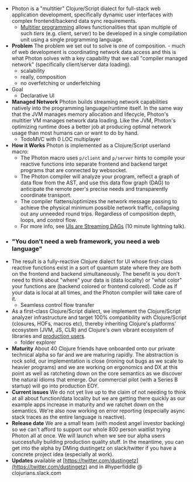 - Photon is a "multitier" Clojure/Script dialect for full-stack web application development, specifically dynamic user interfaces with complex frontend/backend data sync requirements.
	- [Multitier programming](https://en.wikipedia.org/wiki/Multitier_programming) allows functionalities that span multiple of such *tiers* (e.g. client, server) to be developed in a single compilation unit using a single programming language.
- **Problem** The problem we set out to solve is one of composition. - much of web development is coordinating network data access and this is what Photon solves with a key capability that we call "compiler managed network" (specifically client/server data loading).
	- scalability
	- really, composition
	- no overfetching or underfetching
- Goal
	- Declarative UI
- **Managed Network** Photon builds streaming network capabilities natively into the programming language/runtime itself. In the same way that the JVM manages memory allocation and lifecycle, Photon's multitier VM manages network data loading. Like the JVM, Photon's optimizing runtime does a better job at producing optimal network usage than most humans can or want to do by hand.
	- TodoMVC with 0 LOC multiplayer
- **How it Works** Photon is implemented as a Clojure/Script userland macro:
	- The Photon macro uses `p/client` and `p/server` hints to compile your reactive functions into separate frontend and backend target programs that are connected by websocket.
	- The Photon compiler will analyze your program, reflect a graph of data flow from the AST, and use this data flow graph (DAG) to anticipate the remote peer's precise needs and transparently coordinate transport.
	- The compiler flattens/optimizes the network message passing to achieve the physical minimum possible network traffic, collapsing out any unneeded round trips. Regardless of composition depth, loops, and control flow.
	- For more info, see [UIs are Streaming DAGs](https://www.hytradboi.com/2022/uis-are-streaming-dags) (10 minute lightning talk).
- ### "You don't need a web framework, you need a web language"
- The result is a fully-reactive Clojure dialect for UI whose first-class reactive functions exist in a sort of quantum state where they are both on the frontend and backend simultaneously. The benefit is you don't need to think about "where" your data is (data locality) or "what color" your functions are (backend colored or frontend colored). Code as if your data is local at all times, and the Photon compiler will take care of it.
	- Seamless control flow transfer
- As a first-class Clojure/Script dialect, we implement the Clojure/Script analyzer infrastructure and target 100% compatibility with Clojure/Script (closures, HOFs, macros etc), thereby inheriting Clojure's platforms' ecosystem (JVM, JS, CLR) and Clojure's own vibrant ecosystem of libraries and [production users](https://clojure.org/community/companies).
	- folder explorer
- **Maturity** About 40 Clojure friends have onboarded onto our private technical alpha so far and we are maturing rapidly. The abstraction is rock solid, our implementation is close (ironing out bugs as we scale to heavier programs) and we are working on ergonomics and DX at this point as well as ratcheting down on the core semantics as we discover the natural idioms that emerge. Our commercial pilot (with a Series B startup) will go into production EOY.
- **Current issues** We do not yet live up to the claim of not needing to think at all about function/data locality but we are getting there quickly as our example apps increase in maturity and we ratchet down on the semantics. We're also now working on error reporting (especially async stack traces as the entire language is reactive).
- **Release date** We are a small team (with modest angel investor backing) so we can't afford to support our whole 800 person waitlist trying Photon all at once. We will launch when we see our alpha users successfully building production quality stuff. In the meantime, you can get into the alpha by DMing dustingetz on slack/twitter if you have a concrete project idea (especially at work).
- **Updates** available at [https://twitter.com/dustingetz](https://twitter.com/dustingetz) and in #hyperfiddle @ clojurians.slack.com